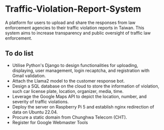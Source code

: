 # Traffic-Violation-Report-System
A platform for users to upload and share the responses from law enforcement agencies to their traffic violation reports in Taiwan. This system aims to increase transparency and public oversight of traffic law enforcement.

## To do list
- Utilise Python's Django to design functionalities for uploading, displaying, user management, login recaptcha, and registration with Gmail validation.
- Attach the Llama2 model to the customer response bot.
- Design a SQL database on the cloud to store the information of violation, such car license plate, location, organizer, media, time.
- Leverage the Google Maps API to depict the location, number, and severity of traffic violations.
- Deploy the server on Raspberry Pi 5 and establish nginx redirection of data on Ubuntu 22.04.
- Procure a static domain from Chunghwa Telecom (CHT).
- Register for Google Webmaster Tools